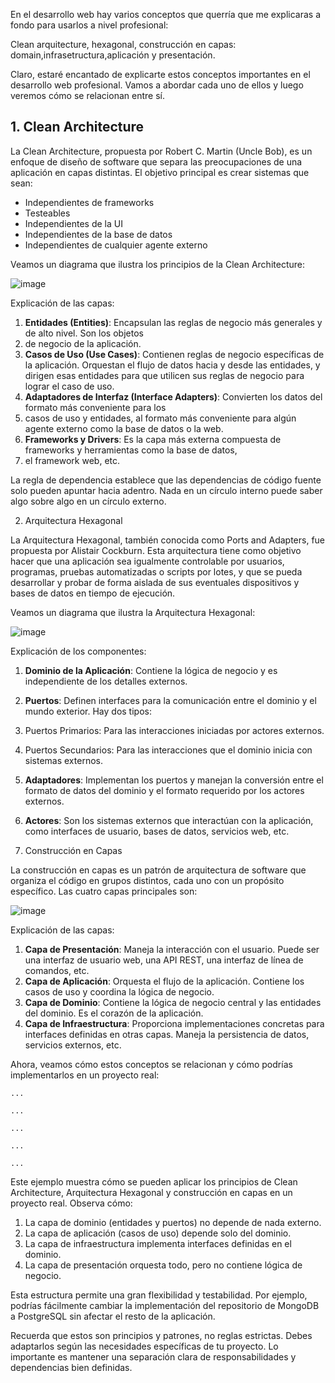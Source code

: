 En el desarrollo web hay varios conceptos que querría que me explicaras a fondo para usarlos a nivel profesional:

Clean arquitecture,
hexagonal,
construcción en capas: domain,infrasetructura,aplicación y presentación.


Claro, estaré encantado de explicarte estos conceptos importantes en el desarrollo web profesional.
Vamos a abordar cada uno de ellos y luego veremos cómo se relacionan entre sí.

## 1. Clean Architecture


La Clean Architecture, propuesta por Robert C. Martin (Uncle Bob), es un enfoque de diseño de software
que separa las preocupaciones de una aplicación en capas distintas. El objetivo principal es crear sistemas que sean:

- Independientes de frameworks
- Testeables
- Independientes de la UI
- Independientes de la base de datos
- Independientes de cualquier agente externo


Veamos un diagrama que ilustra los principios de la Clean Architecture:

![image](https://github.com/user-attachments/assets/d932adcf-4f27-4bca-939c-4d1f6587ef25)


Explicación de las capas:

1. **Entidades (Entities)**: Encapsulan las reglas de negocio más generales y de alto nivel. Son los objetos
2. de negocio de la aplicación.
3. **Casos de Uso (Use Cases)**: Contienen reglas de negocio específicas de la aplicación. Orquestan el flujo
de datos hacia y desde las entidades, y dirigen esas entidades para que utilicen sus reglas de negocio para
 lograr el caso de uso.
5. **Adaptadores de Interfaz (Interface Adapters)**: Convierten los datos del formato más conveniente para los
6. casos de uso y entidades, al formato más conveniente para algún agente externo como la base de datos o la web.
7. **Frameworks y Drivers**: Es la capa más externa compuesta de frameworks y herramientas como la base de datos,
8. el framework web, etc.


La regla de dependencia establece que las dependencias de código fuente solo pueden apuntar hacia adentro.
Nada en un círculo interno puede saber algo sobre algo en un círculo externo.

2. Arquitectura Hexagonal


La Arquitectura Hexagonal, también conocida como Ports and Adapters, fue propuesta por Alistair Cockburn.
Esta arquitectura tiene como objetivo hacer que una aplicación sea igualmente controlable por usuarios, programas, pruebas automatizadas o scripts por lotes, y que se pueda desarrollar y probar de forma aislada de sus eventuales dispositivos y bases de datos en tiempo de ejecución.

Veamos un diagrama que ilustra la Arquitectura Hexagonal:

![image](https://github.com/user-attachments/assets/8a5d74b3-78d4-4db1-8bab-024c0e628daa)



Explicación de los componentes:

1. **Dominio de la Aplicación**: Contiene la lógica de negocio y es independiente de los detalles externos.
2. **Puertos**: Definen interfaces para la comunicación entre el dominio y el mundo exterior. Hay dos tipos:

1. Puertos Primarios: Para las interacciones iniciadas por actores externos.
2. Puertos Secundarios: Para las interacciones que el dominio inicia con sistemas externos.



3. **Adaptadores**: Implementan los puertos y manejan la conversión entre el formato de datos del dominio y el formato requerido por los actores externos.
4. **Actores**: Son los sistemas externos que interactúan con la aplicación, como interfaces de usuario, bases de datos, servicios web, etc.
5. Construcción en Capas


La construcción en capas es un patrón de arquitectura de software que organiza el código en grupos distintos, cada uno con un propósito específico. Las cuatro capas principales son:

![image](https://github.com/user-attachments/assets/4d18064d-4aa1-4b1e-be43-0cc458e01387)


Explicación de las capas:

1. **Capa de Presentación**: Maneja la interacción con el usuario. Puede ser una interfaz de usuario web, una API REST, una interfaz de línea de comandos, etc.
2. **Capa de Aplicación**: Orquesta el flujo de la aplicación. Contiene los casos de uso y coordina la lógica de negocio.
3. **Capa de Dominio**: Contiene la lógica de negocio central y las entidades del dominio. Es el corazón de la aplicación.
4. **Capa de Infraestructura**: Proporciona implementaciones concretas para interfaces definidas en otras capas. Maneja la persistencia de datos, servicios externos, etc.


Ahora, veamos cómo estos conceptos se relacionan y cómo podrías implementarlos en un proyecto real:

```typescriptreact project="CleanArchExample" file="domain/entities/User.ts"
...
```

```typescriptreact project="CleanArchExample" file="domain/repositories/IUserRepository.ts"
...
```

```typescriptreact project="CleanArchExample" file="application/usecases/CreateUserUseCase.ts"
...
```

```typescriptreact project="CleanArchExample" file="infrastructure/repositories/UserRepositoryMongo.ts"
...
```

```typescriptreact project="CleanArchExample" file="presentation/controllers/UserController.ts"
...
```

Este ejemplo muestra cómo se pueden aplicar los principios de Clean Architecture, Arquitectura Hexagonal
y construcción en capas en un proyecto real. Observa cómo:

1. La capa de dominio (entidades y puertos) no depende de nada externo.
2. La capa de aplicación (casos de uso) depende solo del dominio.
3. La capa de infraestructura implementa interfaces definidas en el dominio.
4. La capa de presentación orquesta todo, pero no contiene lógica de negocio.


Esta estructura permite una gran flexibilidad y testabilidad. Por ejemplo, podrías fácilmente cambiar
la implementación del repositorio de MongoDB a PostgreSQL sin afectar el resto de la aplicación.

Recuerda que estos son principios y patrones, no reglas estrictas. Debes adaptarlos según las necesidades 
específicas de tu proyecto. Lo importante es mantener una separación clara de responsabilidades
y dependencias bien definidas.
